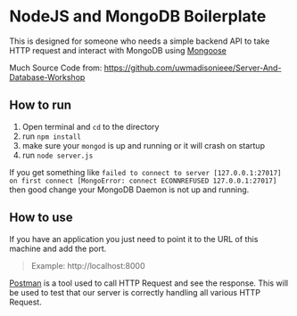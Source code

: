 # NodeJS and MongoDB Boilerplate

This is designed for someone who needs a simple backend API to take HTTP request and interact with MongoDB using [Mongoose](http://mongoosejs.com/)

Much Source Code from: https://github.com/uwmadisonieee/Server-And-Database-Workshop 

## How to run

1. Open terminal and `cd` to the directory
2. run `npm install`
3. make sure your `mongod` is up and running or it will crash on startup
4. run `node server.js`
	
If you get something like `failed to connect to server [127.0.0.1:27017] on first connect [MongoError: connect ECONNREFUSED 127.0.0.1:27017]` then good change your MongoDB Daemon is not up and running.

## How to use

If you have an application you just need to point it to the URL of this machine and add the port.

> Example: http://localhost:8000

[Postman](https://www.getpostman.com/) is a tool used to call HTTP Request and see the response. This will be used to test that our server is correctly handling all various HTTP Request.
